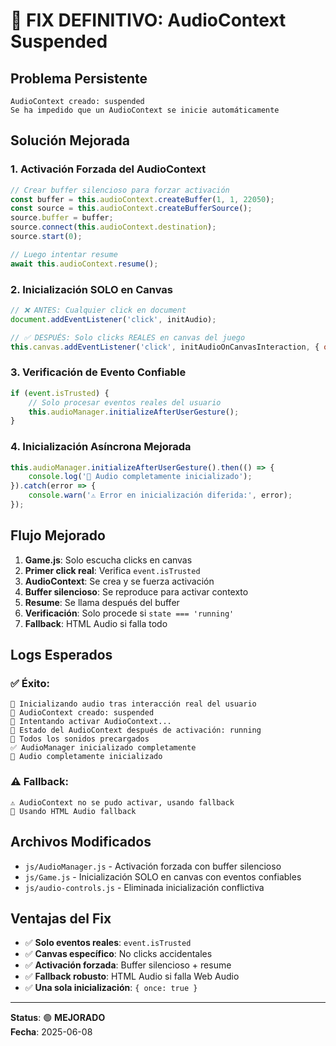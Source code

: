 # 🔧 FIX DEFINITIVO: AudioContext Suspended

## Problema Persistente
```
AudioContext creado: suspended
Se ha impedido que un AudioContext se inicie automáticamente
```

## Solución Mejorada

### 1. **Activación Forzada del AudioContext**
```javascript
// Crear buffer silencioso para forzar activación
const buffer = this.audioContext.createBuffer(1, 1, 22050);
const source = this.audioContext.createBufferSource();
source.buffer = buffer;
source.connect(this.audioContext.destination);
source.start(0);

// Luego intentar resume
await this.audioContext.resume();
```

### 2. **Inicialización SOLO en Canvas**
```javascript
// ❌ ANTES: Cualquier click en document
document.addEventListener('click', initAudio);

// ✅ DESPUÉS: Solo clicks REALES en canvas del juego
this.canvas.addEventListener('click', initAudioOnCanvasInteraction, { once: true });
```

### 3. **Verificación de Evento Confiable**
```javascript
if (event.isTrusted) {
    // Solo procesar eventos reales del usuario
    this.audioManager.initializeAfterUserGesture();
}
```

### 4. **Inicialización Asíncrona Mejorada**
```javascript
this.audioManager.initializeAfterUserGesture().then(() => {
    console.log('🎵 Audio completamente inicializado');
}).catch(error => {
    console.warn('⚠️ Error en inicialización diferida:', error);
});
```

## Flujo Mejorado

1. **Game.js**: Solo escucha clicks en canvas
2. **Primer click real**: Verifica `event.isTrusted`
3. **AudioContext**: Se crea y se fuerza activación
4. **Buffer silencioso**: Se reproduce para activar contexto
5. **Resume**: Se llama después del buffer
6. **Verificación**: Solo procede si `state === 'running'`
7. **Fallback**: HTML Audio si falla todo

## Logs Esperados

### ✅ Éxito:
```
🎵 Inicializando audio tras interacción real del usuario
🎵 AudioContext creado: suspended
🎵 Intentando activar AudioContext...
🎵 Estado del AudioContext después de activación: running
🎵 Todos los sonidos precargados
✅ AudioManager inicializado completamente
🎵 Audio completamente inicializado
```

### ⚠️ Fallback:
```
⚠️ AudioContext no se pudo activar, usando fallback
🎵 Usando HTML Audio fallback
```

## Archivos Modificados

- `js/AudioManager.js` - Activación forzada con buffer silencioso
- `js/Game.js` - Inicialización SOLO en canvas con eventos confiables
- `js/audio-controls.js` - Eliminada inicialización conflictiva

## Ventajas del Fix

- ✅ **Solo eventos reales**: `event.isTrusted`
- ✅ **Canvas específico**: No clicks accidentales 
- ✅ **Activación forzada**: Buffer silencioso + resume
- ✅ **Fallback robusto**: HTML Audio si falla Web Audio
- ✅ **Una sola inicialización**: `{ once: true }`

---

**Status**: 🟢 **MEJORADO**  
**Fecha**: 2025-06-08